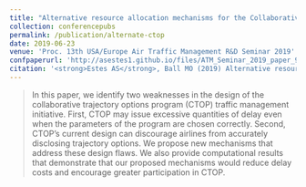 ```yaml
---
title: "Alternative resource allocation mechanisms for the Collaborative Trajectory Options Program (CTOP)"
collection: conferencepubs
permalink: /publication/alternate-ctop
date: 2019-06-23
venue: 'Proc. 13th USA/Europe Air Traffic Management R&D Seminar 2019'
confpaperurl: 'http://asestes1.github.io/files/ATM_Seminar_2019_paper_93.pdf'
citation: '<strong>Estes AS</strong>, Ball MO (2019) Alternative resource allocation mechanisms for the Collaborative Trajectory Options Program (CTOP).<i> Proc. 13th USA/Europe Air Traffic Management R&D Seminar,</i> 2019, Vienna.'
---
```

> In this paper, we identify two weaknesses in the design
of the collaborative trajectory options program (CTOP) traffic
management initiative. First, CTOP may issue excessive quantities
of delay even when the parameters of the program are chosen
correctly. Second, CTOP’s current design can discourage airlines
from accurately disclosing trajectory options. We propose new
mechanisms that address these design flaws. We also provide
computational results that demonstrate that our proposed
mechanisms would reduce delay costs and encourage greater
participation in CTOP.
